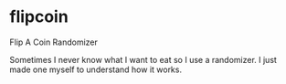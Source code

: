 # flipcoin
Flip A Coin Randomizer

Sometimes I never know what I want to eat so I use a randomizer. I just made one myself to understand how it works. 
